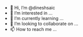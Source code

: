- 👋 Hi, I’m @dineshsaic
- 👀 I’m interested in ...
- 🌱 I’m currently learning ...
- 💞️ I’m looking to collaborate on ...
- 📫 How to reach me ...

<!---
dineshsaic/dineshsaic is a ✨ special ✨ repository because its `README.md` (this file) appears on your GitHub profile.
You can click the Preview link to take a look at your changes.
--->
